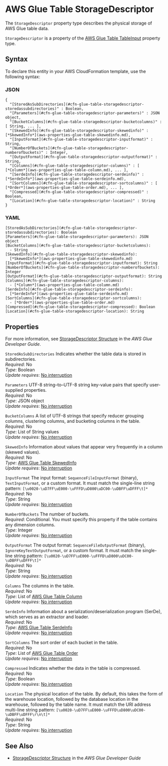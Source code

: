 # AWS Glue Table StorageDescriptor<a name="aws-properties-glue-table-storagedescriptor"></a>

<a name="aws-properties-glue-table-storagedescriptor-description"></a>The `StorageDescriptor` property type describes the physical storage of AWS Glue table data\.

<a name="aws-properties-glue-table-storagedescriptor-inheritance"></a> `StorageDescriptor` is a property of the [AWS Glue Table TableInput](aws-properties-glue-table-tableinput.md) property type\.

## Syntax<a name="aws-properties-glue-table-storagedescriptor-syntax"></a>

To declare this entity in your AWS CloudFormation template, use the following syntax:

### JSON<a name="aws-properties-glue-table-storagedescriptor-syntax.json"></a>

```
{
  "[StoredAsSubDirectories](#cfn-glue-table-storagedescriptor-storedassubdirectories)" : Boolean,
  "[Parameters](#cfn-glue-table-storagedescriptor-parameters)" : JSON object,
  "[BucketColumns](#cfn-glue-table-storagedescriptor-bucketcolumns)" : [ String, ... ],
  "[SkewedInfo](#cfn-glue-table-storagedescriptor-skewedinfo)" : [*SkewedInfo*](aws-properties-glue-table-skewedinfo.md),
  "[InputFormat](#cfn-glue-table-storagedescriptor-inputformat)" : String,
  "[NumberOfBuckets](#cfn-glue-table-storagedescriptor-numberofbuckets)" : Integer,
  "[OutputFormat](#cfn-glue-table-storagedescriptor-outputformat)" : String,
  "[Columns](#cfn-glue-table-storagedescriptor-columns)" : [ [*Column*](aws-properties-glue-table-column.md), ... ],
  "[SerdeInfo](#cfn-glue-table-storagedescriptor-serdeinfo)" : [*SerdeInfo*](aws-properties-glue-table-serdeinfo.md),
  "[SortColumns](#cfn-glue-table-storagedescriptor-sortcolumns)" : [ [*Order*](aws-properties-glue-table-order.md), ... ],
  "[Compressed](#cfn-glue-table-storagedescriptor-compressed)" : Boolean,
  "[Location](#cfn-glue-table-storagedescriptor-location)" : String
}
```

### YAML<a name="aws-properties-glue-table-storagedescriptor-syntax.yaml"></a>

```
[StoredAsSubDirectories](#cfn-glue-table-storagedescriptor-storedassubdirectories): Boolean
[Parameters](#cfn-glue-table-storagedescriptor-parameters): JSON object
[BucketColumns](#cfn-glue-table-storagedescriptor-bucketcolumns): 
  - String
[SkewedInfo](#cfn-glue-table-storagedescriptor-skewedinfo): 
  [*SkewedInfo*](aws-properties-glue-table-skewedinfo.md)
[InputFormat](#cfn-glue-table-storagedescriptor-inputformat): String
[NumberOfBuckets](#cfn-glue-table-storagedescriptor-numberofbuckets): Integer
[OutputFormat](#cfn-glue-table-storagedescriptor-outputformat): String
[Columns](#cfn-glue-table-storagedescriptor-columns): 
  - [*Column*](aws-properties-glue-table-column.md)
[SerdeInfo](#cfn-glue-table-storagedescriptor-serdeinfo): 
  [*SerdeInfo*](aws-properties-glue-table-serdeinfo.md)
[SortColumns](#cfn-glue-table-storagedescriptor-sortcolumns): 
  - [*Order*](aws-properties-glue-table-order.md)
[Compressed](#cfn-glue-table-storagedescriptor-compressed): Boolean
[Location](#cfn-glue-table-storagedescriptor-location): String
```

## Properties<a name="aws-properties-glue-table-storagedescriptor-properties"></a>

For more information, see [StorageDescriptor Structure](http://docs.aws.amazon.com/glue/latest/dg/aws-glue-api-catalog-tables.html#aws-glue-api-catalog-tables-StorageDescriptor) in the *AWS Glue Developer Guide*\.

`StoredAsSubDirectories`  <a name="cfn-glue-table-storagedescriptor-storedassubdirectories"></a>
Indicates whether the table data is stored in subdirectories\.  
 *Required*: No  
 *Type*: Boolean  
 *Update requires*: [No interruption](using-cfn-updating-stacks-update-behaviors.md#update-no-interrupt) 

`Parameters`  <a name="cfn-glue-table-storagedescriptor-parameters"></a>
UTF\-8 string–to–UTF\-8 string key\-value pairs that specify user\-supplied properties\.  
 *Required*: No  
 *Type*: JSON object  
 *Update requires*: [No interruption](using-cfn-updating-stacks-update-behaviors.md#update-no-interrupt) 

`BucketColumns`  <a name="cfn-glue-table-storagedescriptor-bucketcolumns"></a>
A list of UTF\-8 strings that specify reducer grouping columns, clustering columns, and bucketing columns in the table\.  
 *Required*: No  
 *Type*: List of String values  
 *Update requires*: [No interruption](using-cfn-updating-stacks-update-behaviors.md#update-no-interrupt) 

`SkewedInfo`  <a name="cfn-glue-table-storagedescriptor-skewedinfo"></a>
Information about values that appear very frequently in a column \(skewed values\)\.  
 *Required*: No  
 *Type*: [AWS Glue Table SkewedInfo](aws-properties-glue-table-skewedinfo.md)  
 *Update requires*: [No interruption](using-cfn-updating-stacks-update-behaviors.md#update-no-interrupt) 

`InputFormat`  <a name="cfn-glue-table-storagedescriptor-inputformat"></a>
The input format: `SequenceFileInputFormat` \(binary\), `TextInputFormat`, or a custom format\. It must match the single\-line string pattern: `[\u0020-\uD7FF\uE000-\uFFFD\uD800\uDC00-\uDBFF\uDFFF\t]*`  
 *Required*: No  
 *Type*: String  
 *Update requires*: [No interruption](using-cfn-updating-stacks-update-behaviors.md#update-no-interrupt) 

`NumberOfBuckets`  <a name="cfn-glue-table-storagedescriptor-numberofbuckets"></a>
The number of buckets\.  
 *Required*: Conditional\. You must specify this property if the table contains any dimension columns\.  
 *Type*: Integer  
 *Update requires*: [No interruption](using-cfn-updating-stacks-update-behaviors.md#update-no-interrupt) 

`OutputFormat`  <a name="cfn-glue-table-storagedescriptor-outputformat"></a>
The output format: `SequenceFileOutputFormat` \(binary\), `IgnoreKeyTextOutputFormat`, or a custom format\. It must match the single\-line string pattern: `[\u0020-\uD7FF\uE000-\uFFFD\uD800\uDC00-\uDBFF\uDFFF\t]*`  
 *Required*: No  
 *Type*: String  
 *Update requires*: [No interruption](using-cfn-updating-stacks-update-behaviors.md#update-no-interrupt) 

`Columns`  <a name="cfn-glue-table-storagedescriptor-columns"></a>
The columns in the table\.  
 *Required*: No  
 *Type*: List of [AWS Glue Table Column](aws-properties-glue-table-column.md)  
 *Update requires*: [No interruption](using-cfn-updating-stacks-update-behaviors.md#update-no-interrupt) 

`SerdeInfo`  <a name="cfn-glue-table-storagedescriptor-serdeinfo"></a>
Information about a serialization/deserialization program \(SerDe\), which serves as an extractor and loader\.  
 *Required*: No  
 *Type*: [AWS Glue Table SerdeInfo](aws-properties-glue-table-serdeinfo.md)  
 *Update requires*: [No interruption](using-cfn-updating-stacks-update-behaviors.md#update-no-interrupt) 

`SortColumns`  <a name="cfn-glue-table-storagedescriptor-sortcolumns"></a>
The sort order of each bucket in the table\.  
 *Required*: No  
 *Type*: List of [AWS Glue Table Order](aws-properties-glue-table-order.md)  
 *Update requires*: [No interruption](using-cfn-updating-stacks-update-behaviors.md#update-no-interrupt) 

`Compressed`  <a name="cfn-glue-table-storagedescriptor-compressed"></a>
Indicates whether the data in the table is compressed\.  
 *Required*: No  
 *Type*: Boolean  
 *Update requires*: [No interruption](using-cfn-updating-stacks-update-behaviors.md#update-no-interrupt) 

`Location`  <a name="cfn-glue-table-storagedescriptor-location"></a>
The physical location of the table\. By default, this takes the form of the warehouse location, followed by the database location in the warehouse, followed by the table name\. It must match the URI address multi\-line string pattern: `[\u0020-\uD7FF\uE000-\uFFFD\uD800\uDC00-\uDBFF\uDFFF\r\n\t]*`  
 *Required*: No  
 *Type*: String  
 *Update requires*: [No interruption](using-cfn-updating-stacks-update-behaviors.md#update-no-interrupt) 

## See Also<a name="aws-properties-glue-table-storagedescriptor-seealso"></a>
+ [StorageDescriptor Structure](http://docs.aws.amazon.com/glue/latest/dg/aws-glue-api-catalog-tables.html#aws-glue-api-catalog-tables-StorageDescriptor) in the *AWS Glue Developer Guide*